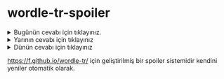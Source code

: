 # wordle-tr-spoiler

<details>
  <summary>Bugünün cevabı için tıklayınız.</summary>
  <br>
    <b> ibdai </b>
</details>

<details>
  <summary>Yarının cevabı için tıklayınız</summary>
  <br>
   <b> sonuç </b>
</details>

<details>
  <summary>Dünün cevabı için tıklayınız </summary>
  <br>
  <b> evren </b>
</details>

https://f.github.io/wordle-tr/ için geliştirilmiş bir spoiler sistemidir kendini yeniler otomatik olarak.

